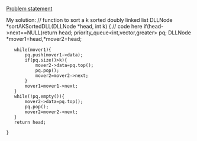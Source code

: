 [Problem statement](https://www.geeksforgeeks.org/problems/sort-a-k-sorted-doubly-linked-list/1)



My solution:
// function to sort a k sorted doubly linked list
    DLLNode *sortAKSortedDLL(DLLNode *head, int k) {
        // code here
        if(head->next==NULL)return head;
       priority_queue<int,vector<int>,greater<int>> pq;
       DLLNode *mover1=head,*mover2=head;
       
       while(mover1){
           pq.push(mover1->data);
           if(pq.size()>k){
               mover2->data=pq.top();
               pq.pop();
               mover2=mover2->next;
           }
           mover1=mover1->next;
       }
       while(!pq.empty()){
           mover2->data=pq.top();
           pq.pop();
           mover2=mover2->next;
       }
       return head;
        
    }